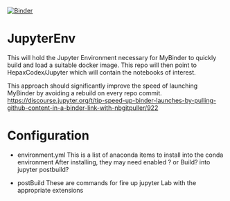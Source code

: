 [![Binder](https://mybinder.org/badge_logo.svg)](https://mybinder.org/v2/gh/HepaxCodex/JupyterEnv/main?urlpath=git-pull?repo=https://github.com/HepaxCodex/Jupyter)

# JupyterEnv

This will hold the Jupyter Environment necessary for MyBinder to quickly build and load a suitable docker image.
This repo will then point to HepaxCodex/Jupyter which will contain the notebooks of interest.

This approach should significantly improve the speed of launching MyBinder by avoiding a rebuild on every repo commit.
https://discourse.jupyter.org/t/tip-speed-up-binder-launches-by-pulling-github-content-in-a-binder-link-with-nbgitpuller/922


# Configuration

* environment.yml
This is a list of anaconda items to install into the conda environment
After installing, they may need enabled ? or Build? into jupyter postbuild?

* postBuild
These are commands for fire up jupyter Lab with the appropriate extensions